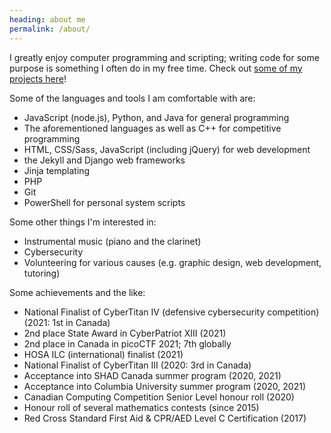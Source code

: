 ```yaml
---
heading: about me
permalink: /about/
---
```


I greatly enjoy computer programming and scripting; writing code for some purpose is something I often do in my free time. Check out [some of my projects here](/work/)!

Some of the languages and tools I am comfortable with are:
- JavaScript (node.js), Python, and Java for general programming
- The aforementioned languages as well as C++ for competitive programming
- HTML, CSS/Sass, JavaScript (including jQuery) for web development
- the Jekyll and Django web frameworks
- Jinja templating
- PHP
- Git
- PowerShell for personal system scripts

Some other things I'm interested in:
- Instrumental music (piano and the clarinet)
- Cybersecurity
- Volunteering for various causes (e.g. graphic design, web development, tutoring)

Some achievements and the like:
- National Finalist of CyberTitan IV (defensive cybersecurity competition) (2021: 1st in Canada)
- 2nd place State Award in CyberPatriot XIII (2021)
- 2nd place in Canada in picoCTF 2021; 7th globally
- HOSA ILC (international) finalist (2021)
- National Finalist of CyberTitan III (2020: 3rd in Canada)
- Acceptance into SHAD Canada summer program (2020, 2021)
- Acceptance into Columbia University summer program (2020, 2021)
- Canadian Computing Competition Senior Level honour roll (2020)
- Honour roll of several mathematics contests (since 2015)
- Red Cross Standard First Aid & CPR/AED Level C Certification (2017)
